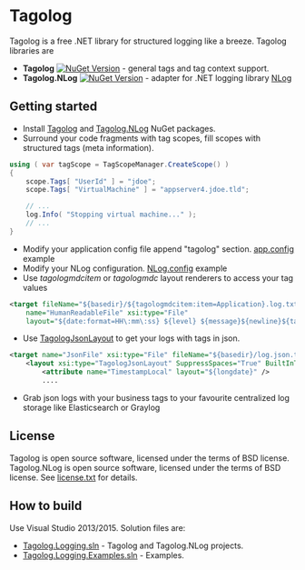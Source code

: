 # Tagolog

Tagolog is a free .NET library for structured logging like a breeze.
Tagolog libraries are
- **Tagolog** [![NuGet Version](http://img.shields.io/nuget/v/tagolog.svg?style=flat)](https://www.nuget.org/packages/tagolog/) - general tags and tag context support.
- **Tagolog.NLog** [![NuGet Version](http://img.shields.io/nuget/v/tagolog.svg?style=flat)](https://www.nuget.org/packages/tagolog.nlog/) - adapter for .NET logging library [NLog](http://nlog-project.org/)

## Getting started

- Install [Tagolog](https://www.nuget.org/packages/tagolog) and [Tagolog.NLog](https://www.nuget.org/packages/tagolog.nlog) NuGet packages.
- Surround your code fragments with tag scopes, fill scopes with structured tags (meta information).
```csharp
using ( var tagScope = TagScopeManager.CreateScope() )
{
    scope.Tags[ "UserId" ] = "jdoe";
    scope.Tags[ "VirtualMachine" ] = "appserver4.jdoe.tld";

    // ...
    log.Info( "Stopping virtual machine..." );
    // ...
}
```
- Modify your application config file append "tagolog" section.
[app.config](Src/Examples/CloudHosting/NLog/NLogConsoleExample/App.config) example
- Modify your NLog configuration.
[NLog.config](Src/Examples/CloudHosting/NLog/NLogConsoleExample/NLog.config) example
- Use *tagologmdcitem* or *tagologmdc* layout renderers to access your tag values
```xml
<target fileName="${basedir}/${tagologmdcitem:item=Application}.log.txt"
    name="HumanReadableFile" xsi:type="File" 
    layout="${date:format=HH\:mm\:ss} ${level} ${message}${newline}${tagologmdc:tagKey=#tagKey#:tagValue=#tagValue#:orderBy=true:builtInTags=false:format=  [#tagKey#\:#tagValue#]\\n}" />
```
- Use [TagologJsonLayout](Src/NLog/Tagolog.NLog/TagologJsonLayout.cs) to get your logs with tags in json.
```xml
<target name="JsonFile" xsi:type="File" fileName="${basedir}/log.json.txt" >
    <layout xsi:type="TagologJsonLayout" SuppressSpaces="True" BuiltInTagsEnabled="True">
        <attribute name="TimestampLocal" layout="${longdate}" />
        ....
```
- Grab json logs with your business tags to your favourite centralized log storage like Elasticsearch or Graylog

## License

Tagolog is open source software, licensed under the terms of BSD license.
Tagolog.NLog is open source software, licensed under the terms of BSD license.
See [license.txt](license.txt) for details.

## How to build

Use Visual Studio 2013/2015. Solution files are:
- [Tagolog.Logging.sln](Src/Tagolog.Logging.sln) - Tagolog and Tagolog.NLog projects.
- [Tagolog.Logging.Examples.sln](Src/Tagolog.Logging.Examples.sln) - Examples.
